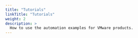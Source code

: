 ```yaml
---
title: "Tutorials"
linkTitle: "Tutorials"
weight: 2
description: >
  How to use the automation examples for VMware products.
---
```



